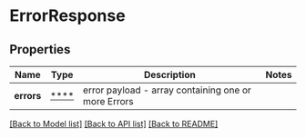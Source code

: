 # ErrorResponse

## Properties
Name | Type | Description | Notes
------------ | ------------- | ------------- | -------------
**errors** | [****](.md) | error payload - array containing one or more Errors | 

[[Back to Model list]](../../README.md#documentation-for-models) [[Back to API list]](../../README.md#documentation-for-api-endpoints) [[Back to README]](../../README.md)


